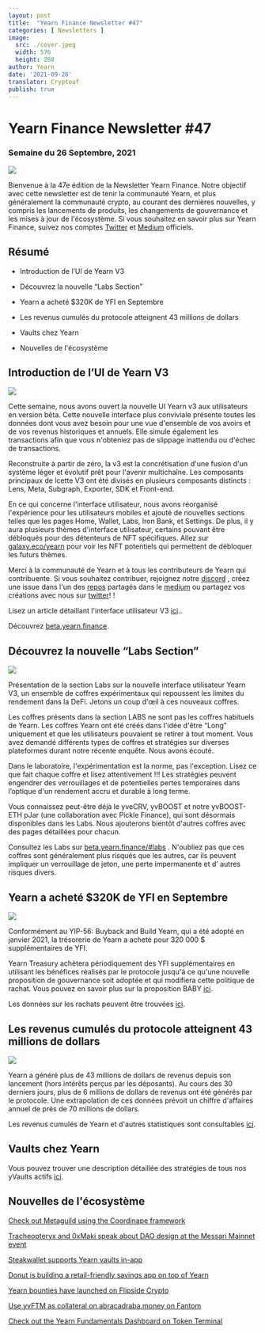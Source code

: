 ```yaml
---
layout: post
title:  "Yearn Finance Newsletter #47"
categories: [ Newsletters ]
image:
  src: ./cover.jpeg
  width: 576
  height: 288
author: Yearn
date: '2021-09-26'
translator: Cryptouf
publish: true
---
```


# Yearn Finance Newsletter #47

### Semaine du 26 Septembre, 2021

![](/_newsletters/Yearn-Finance-Newsletter-47/image1.png)

Bienvenue à la 47e édition de la Newsletter Yearn Finance. Notre objectif avec cette newsletter est de tenir la communauté Yearn, et plus généralement la communauté crypto, au courant des dernières nouvelles, y compris les lancements de produits, les changements de gouvernance et les mises à jour de l'écosystème. Si vous souhaitez en savoir plus sur Yearn Finance, suivez nos comptes [Twitter](https://twitter.com/iearnfinance) et [Medium](https://medium.com/iearn) officiels.


## Résumé

-  Introduction de l’UI de Yearn V3 

- Découvrez la nouvelle “Labs Section”

- Yearn a acheté  $320K de YFI en Septembre

- Les revenus cumulés du protocole atteignent 43 millions de dollars

- Vaults chez Yearn

- Nouvelles de l'écosystème


## Introduction de l’UI de Yearn V3 

![](/_newsletters/Yearn-Finance-Newsletter-47/image2.png)


Cette semaine, nous avons ouvert la nouvelle UI Yearn v3 aux utilisateurs en version bêta. Cette nouvelle interface plus conviviale présente toutes les données dont vous avez besoin pour une vue d'ensemble de vos avoirs et de vos revenus historiques et annuels. Elle simule également les transactions afin que vous n'obteniez pas de slippage inattendu ou d'échec de transactions.

Reconstruite à partir de zéro, la v3 est la concrétisation d'une fusion  d'un système léger et évolutif prêt pour l'avenir multichaîne. Les composants principaux de lcette V3 ont été divisés en plusieurs composants distincts : Lens, Meta, Subgraph, Exporter, SDK et Front-end.

En ce qui concerne l'interface utilisateur, nous avons réorganisé l'expérience pour les utilisateurs mobiles et ajouté de nouvelles sections telles que les pages Home, Wallet, Labs, Iron Bank, et Settings. De plus, il y aura plusieurs thèmes d'interface utilisateur, certains pouvant être débloqués pour des détenteurs de NFT spécifiques. Allez sur [galaxy.eco/yearn](https://galaxy.eco/yearn) pour voir les NFT potentiels qui permettent de débloquer  les futurs thèmes.

Merci à la communauté de Yearn et à tous les contributeurs de Yearn qui contribuente. Si vous souhaitez contribuer, rejoignez notre [discord](https://discord.gg/8rF374XkXy) , créez une issue dans l'un des [repos](https://github.com/yearn) partagés dans le [medium](https://medium.com/iearn/yearn-ui-v3-0-a194355bdb1f) ou partagez vos créations avec nous sur [twitter](https://twitter.com/iearnfinance)! !

Lisez un article détaillant l'interface utilisateur V3 [ici](https://medium.com/iearn/yearn-ui-v3-0-a194355bdb1f)..

Découvrez [beta.yearn.finance](https://beta.yearn.finance/).



## Découvrez la nouvelle “Labs Section”

![](/_newsletters/Yearn-Finance-Newsletter-47/image3.png)



Présentation de la section Labs sur la nouvelle interface utilisateur Yearn V3, un ensemble de coffres expérimentaux qui repoussent les limites du rendement dans la DeFi. Jetons un coup d'œil à ces nouveaux coffres.

Les coffres présents dans la section LABS ne sont pas les coffres habituels de Yearn. Les coffres Yearn ont été créés dans l'idée d'être “Long” uniquement et que les utilisateurs pouvaient se retirer à tout moment. Vous avez demandé différents types de coffres et stratégies sur diverses plateformes durant notre récente enquête. Nous avons écouté.

Dans le laboratoire, l'expérimentation est la norme, pas l'exception. Lisez ce que fait chaque coffre et lisez attentivement !!! Les stratégies peuvent engendrer des verrouillages et de potentielles pertes temporaires dans l’optique  d'un rendement accru et durable à long terme.

Vous connaissez peut-être déjà le yveCRV, yvBOOST et notre yvBOOST-ETH pJar (une collaboration avec Pickle Finance), qui sont désormais disponibles dans les Labs. Nous ajouterons bientôt d'autres coffres avec des pages détaillées pour chacun.

Consultez les Labs sur [beta.yearn.finance/#labs](https://beta.yearn.finance/#/labs) . N'oubliez pas que ces coffres sont généralement plus risqués que les autres, car ils peuvent impliquer un verrouillage de jeton, une perte impermanente et d’ autres risques divers.



## Yearn a acheté  $320K de YFI en Septembre

![](/_newsletters/Yearn-Finance-Newsletter-47/image4.png)


Conformément au YIP-56: Buyback and Build Yearn, qui a été adopté en janvier 2021, la trésorerie de Yearn a acheté pour 320 000 $ supplémentaires de YFI.

Yearn Treasury achètera périodiquement des YFI supplémentaires en utilisant les bénéfices réalisés par le protocole jusqu'à ce qu'une nouvelle proposition de gouvernance soit adoptée et qui modifiera cette politique de rachat. Vous pouvez en savoir plus sur la proposition BABY  [ici](https://snapshot.org/#/yearn/proposal/Qmb6gBzjvgLMazSrQQGVcjutLNdkVyM2Lh6yckMzdoaHWZ).

Les données sur les rachats peuvent être trouvées [ici](https://www.yfistats.com/financials/YFIBuybacks.html).



## Les revenus cumulés du protocole atteignent 43 millions de dollars

![](/_newsletters/Yearn-Finance-Newsletter-47/image5.png)


Yearn a généré plus de 43 millions de dollars de revenus depuis son lancement (hors intérêts perçus par les déposants). Au cours des 30 derniers jours, plus de 6 millions de dollars de revenus ont été générés par le protocole. Une extrapolation de ces données prévoit un chiffre d'affaires annuel de près de 70 millions de dollars.

Les revenus cumulés de Yearn et d'autres statistiques sont consultables [ici](https://www.yfistats.com/).



## Vaults chez Yearn

Vous pouvez trouver une description détaillée des stratégies de tous nos yVaults actifs [ici](https://medium.com/yearn-state-of-the-vaults/the-vaults-at-yearn-9237905ffed3).

## Nouvelles de l'écosystème

[Check out Metaguild using the Coordinape framework](https://twitter.com/metaguildcom/status/1440368717888557068)

[Tracheopteryx and 0xMaki speak about DAO design at the Messari Mainnet event](https://twitter.com/MessariCrypto/status/1440412651457110020)

[Steakwallet supports Yearn vaults in-app](https://twitter.com/steakwallet/status/1440734147194994694)

[Donut is building a retail-friendly savings app on top of Yearn](https://twitter.com/bantg/status/1438680337735987209)

[Yearn bounties have launched on Flipside Crypto](https://twitter.com/flipsidecrypto/status/1438613782507446273)

[Use yvFTM as collateral on abracadraba.money on Fantom](https://twitter.com/MIM_Spell/status/1441912161001820161?s=20)

[Check out the Yearn Fundamentals Dashboard on Token Terminal](https://twitter.com/iearnfinance/status/1441179921523507200)
